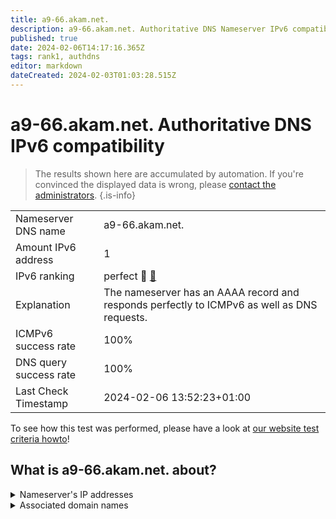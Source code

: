 ```yaml
---
title: a9-66.akam.net.
description: a9-66.akam.net. Authoritative DNS Nameserver IPv6 compatibility
published: true
date: 2024-02-06T14:17:16.365Z
tags: rank1, authdns
editor: markdown
dateCreated: 2024-02-03T01:03:28.515Z
---
```


# a9-66.akam.net. Authoritative DNS IPv6 compatibility

> The results shown here are accumulated by automation. If you're convinced the displayed data is wrong, please [contact the administrators](/howto/chat). 
{.is-info}




|   |   |
| - | - |
| Nameserver DNS name | a9-66.akam.net.
| Amount IPv6 address | 1
| IPv6 ranking | perfect :1st_place_medal: [🔗](/howto/ranking) |
| Explanation | The nameserver has an AAAA record and responds perfectly to ICMPv6 as well as DNS requests. |
| ICMPv6 success rate | 100%|
| DNS query success rate | 100% |
| Last Check Timestamp | 2024-02-06 13:52:23+01:00 |

To see how this test was performed, please have a look at [our website test criteria howto](/howto/testcriteria/authdns)!


## What is a9-66.akam.net. about?




<details>
<summary>Nameserver's IP addresses</summary>

2a02:26f0:117::42

</details>



<details>
<summary>Associated domain names</summary>

store.steampowered.com

www.td.com

steamcommunity.com

home.barclays

www.roche.com

www.genentech.com

</details>
